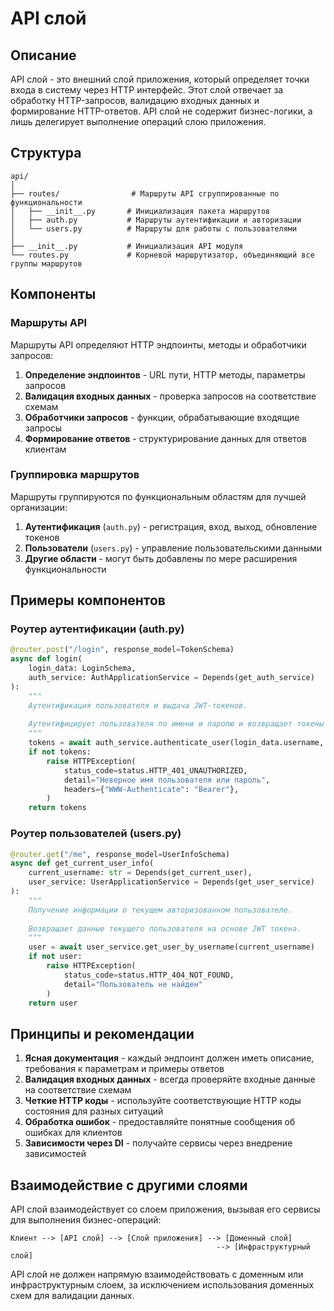 # API слой

## Описание

API слой - это внешний слой приложения, который определяет точки входа в систему через HTTP интерфейс. Этот слой отвечает за обработку HTTP-запросов, валидацию входных данных и формирование HTTP-ответов. API слой не содержит бизнес-логики, а лишь делегирует выполнение операций слою приложения.

## Структура

```
api/
│
├── routes/                # Маршруты API сгруппированные по функциональности
│   ├── __init__.py       # Инициализация пакета маршрутов
│   ├── auth.py           # Маршруты аутентификации и авторизации
│   └── users.py          # Маршруты для работы с пользователями
│
├── __init__.py           # Инициализация API модуля
└── routes.py             # Корневой маршрутизатор, объединяющий все группы маршрутов
```

## Компоненты

### Маршруты API

Маршруты API определяют HTTP эндпоинты, методы и обработчики запросов:

1. **Определение эндпоинтов** - URL пути, HTTP методы, параметры запросов
2. **Валидация входных данных** - проверка запросов на соответствие схемам
3. **Обработчики запросов** - функции, обрабатывающие входящие запросы
4. **Формирование ответов** - структурирование данных для ответов клиентам

### Группировка маршрутов

Маршруты группируются по функциональным областям для лучшей организации:

1. **Аутентификация** (`auth.py`) - регистрация, вход, выход, обновление токенов
2. **Пользователи** (`users.py`) - управление пользовательскими данными
3. **Другие области** - могут быть добавлены по мере расширения функциональности

## Примеры компонентов

### Роутер аутентификации (auth.py)

```python
@router.post("/login", response_model=TokenSchema)
async def login(
    login_data: LoginSchema,
    auth_service: AuthApplicationService = Depends(get_auth_service)
):
    """
    Аутентификация пользователя и выдача JWT-токенов.
    
    Аутентифицирует пользователя по имени и паролю и возвращает токены доступа и обновления.
    """
    tokens = await auth_service.authenticate_user(login_data.username, login_data.password)
    if not tokens:
        raise HTTPException(
            status_code=status.HTTP_401_UNAUTHORIZED,
            detail="Неверное имя пользователя или пароль",
            headers={"WWW-Authenticate": "Bearer"},
        )
    return tokens
```

### Роутер пользователей (users.py)

```python
@router.get("/me", response_model=UserInfoSchema)
async def get_current_user_info(
    current_username: str = Depends(get_current_user),
    user_service: UserApplicationService = Depends(get_user_service)
):
    """
    Получение информации о текущем авторизованном пользователе.
    
    Возвращает данные текущего пользователя на основе JWT токена.
    """
    user = await user_service.get_user_by_username(current_username)
    if not user:
        raise HTTPException(
            status_code=status.HTTP_404_NOT_FOUND,
            detail="Пользователь не найден"
        )
    return user
```

## Принципы и рекомендации

1. **Ясная документация** - каждый эндпоинт должен иметь описание, требования к параметрам и примеры ответов
2. **Валидация входных данных** - всегда проверяйте входные данные на соответствие схемам
3. **Четкие HTTP коды** - используйте соответствующие HTTP коды состояния для разных ситуаций
4. **Обработка ошибок** - предоставляйте понятные сообщения об ошибках для клиентов
5. **Зависимости через DI** - получайте сервисы через внедрение зависимостей

## Взаимодействие с другими слоями

API слой взаимодействует со слоем приложения, вызывая его сервисы для выполнения бизнес-операций:

```
Клиент --> [API слой] --> [Слой приложения] --> [Доменный слой]
                                              --> [Инфраструктурный слой]
```

API слой не должен напрямую взаимодействовать с доменным или инфраструктурным слоем, за исключением использования доменных схем для валидации данных. 